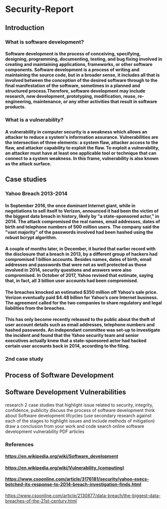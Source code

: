 # Security-Report
## Introduction
### What is software development?
#### Software development is the process of conceiving, specifying, designing, programming, documenting, testing, and bug fixing involved in creating and maintaining applications, frameworks, or other software components. Software development is a process of writing and maintaining the source code, but in a broader sense, it includes all that is involved between the conception of the desired software through to the final manifestation of the software, sometimes in a planned and structured process.Therefore, software development may include research, new development, prototyping, modification, reuse, re-engineering, maintenance, or any other activities that result in software products.

### What is a vulnerability?
#### A vulnerability in computer security is a weakness which allows an attacker to reduce a system's information assurance. Vulnerabilities are the intersection of three elements: a system flaw, attacker access to the flaw, and attacker capability to exploit the flaw. To exploit a vulnerability, an attacker must have at least one applicable tool or technique that can connect to a system weakness. In this frame, vulnerability is also known as the attack surface.

## Case studies 
### Yahoo Breach 2013-2014
#### In September 2016, the once dominant Internet giant, while in negotiations to sell itself to Verizon, announced it had been the victim of the biggest data breach in history, likely by “a state-sponsored actor,” in 2014. The attack compromised the real names, email addresses, dates of birth and telephone numbers of 500 million users. The company said the "vast majority" of the passwords involved had been hashed using the robust bcrypt algorithm.

#### A couple of months later, in December, it buried that earlier record with the disclosure that a breach in 2013, by a different group of hackers had compromised 1 billion accounts. Besides names, dates of birth, email addresses and passwords that were not as well protected as those involved in 2014, security questions and answers were also compromised. In October of 2017, Yahoo revised that estimate, saying that, in fact, all 3 billion user accounts had been compromised.

#### The breaches knocked an estimated $350 million off Yahoo’s sale price. Verizon eventually paid $4.48 billion for Yahoo’s core Internet business. The agreement called for the two companies to share regulatory and legal liabilities from the breaches.

#### This has only become recently released to the public about the theft of user account details such as email addresses, telephone numbers and hashed passwords. An independant committee was set-up to investigate the incident and found that the Yahoo security team and senior executives actually knew that a state-sponsored actor had hacked certain user accounts back in 2014, according to the filing.
### 2nd case study

## Process of Software Development 
#### 

## Software Development Vulnerabilities
####

research 2 case studies that highlight issue related to security, integrity, confidence, publicity
discuss the process of software development think about Software development lifcycles (use secondary research against each of the stages to highlight issues and include methods of mitigation) 
draw a conclusion from your work and code
search online software development vulnerability PDF articles

### References
#### https://en.wikipedia.org/wiki/Software_development
#### https://en.wikipedia.org/wiki/Vulnerability_(computing)
#### https://www.csoonline.com/article/3176181/security/yahoo-execs-botched-its-response-to-2014-breach-investigation-finds.html
https://www.csoonline.com/article/2130877/data-breach/the-biggest-data-breaches-of-the-21st-century.html
